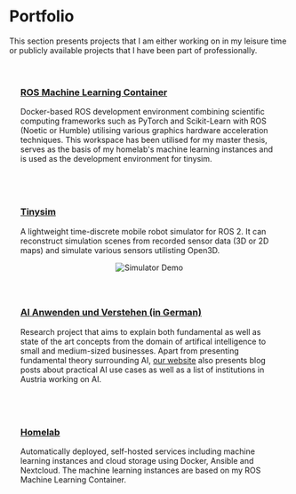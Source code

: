 # Portfolio

This section presents projects that I am either working on in my leisure time or publicly available projects that I have been part of professionally.

</div>
<div class="w3-card-4 w3-margin w3-white" style="padding: 15pt;">

<h3><b><a href="https://github.com/SimonSchwaiger/ros-ml-container" target=”_blank”>ROS Machine Learning Container</a> <span class="w3-opacity"> </span></b></h3>

Docker-based ROS development environment combining scientific computing frameworks such as PyTorch and Scikit-Learn with ROS (Noetic or Humble) utilising various graphics hardware acceleration techniques. This workspace has been utilised for my master thesis, serves as the basis of my homelab's machine learning instances and is used as the development environment for tinysim.

</div>
<div class="w3-card-4 w3-margin w3-white" style="padding: 15pt;">

<h3><b><a href="https://github.com/SimonSchwaiger/tinysim-2d" target=”_blank”>Tinysim</a> <span class="w3-opacity"> </span></b></h3>

A lightweight time-discrete mobile robot simulator for ROS 2. It can reconstruct simulation scenes from recorded sensor data (3D or 2D maps) and simulate various sensors utilisting Open3D.
<center><img src="./img/projects/tinysimDemo.gif" alt="Simulator Demo" style="max-width: 500px" /></center>

</div>
<div class="w3-card-4 w3-margin w3-white" style="padding: 15pt;">

<h3><b><a href="https://github.com/TW-Robotics/AIAV" target=”_blank”>AI Anwenden und Verstehen (in German)</a> <span class="w3-opacity"> </span></b></h3>

Research project that aims to explain both fundamental as well as state of the art concepts from the domain of artifical intelligence to small and medium-sized businesses. Apart from presenting fundamental theory surrounding AI, <a href="https://www.aiav.technikum-wien.at/" target=”_blank”>our website</a> also presents blog posts about practical AI use cases as well as a list of institutions in Austria working on AI.

</div>
<div class="w3-card-4 w3-margin w3-white" style="padding: 15pt;">

<h3><b><a href="https://github.com/SimonSchwaiger/home-lab" target=”_blank”>Homelab</a> <span class="w3-opacity"> </span></b></h3>

Automatically deployed, self-hosted services including machine learning instances and cloud storage using Docker, Ansible and Nextcloud. The machine learning instances are based on my ROS Machine Learning Container.
